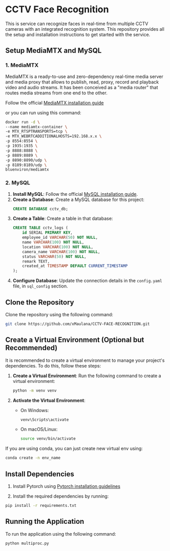 # CCTV Face Recognition

This is service can recognize faces in real-time from multiple CCTV cameras with an integrated recognition system. This repository provides all the setup and installation instructions to get started with the service.

## Setup MediaMTX and MySQL

### 1. MediaMTX
MediaMTX is a ready-to-use and zero-dependency real-time media server and media proxy that allows to publish, read, proxy, record and playback video and audio streams. It has been conceived as a "media router" that routes media streams from one end to the other.

Follow the official [MediaMTX installation guide](https://github.com/bluenviron/mediamtx?tab=readme-ov-file#installation)

or you can run using this command:
```bash
docker run -d \ 
--name mediamtx-container \
-e MTX_RTSPTRANSPORTS=tcp \
-e MTX_WEBRTCADDITIONALHOSTS=192.168.x.x \
-p 8554:8554 \
-p 1935:1935 \
-p 8888:8888 \
-p 8889:8889 \
-p 8890:8890/udp \
-p 8189:8189/udp \
bluenviron/mediamtx
```

### 2. MySQL

1. **Install MySQL**: Follow the official [MySQL installation guide](https://dev.mysql.com/doc/refman/8.0/en/installing.html).
2. **Create a Database**: Create a MySQL database for this project:
   ```sql
   CREATE DATABASE cctv_db;
   ```
3. **Create a Table**: Create a table in that database:
    ```sql
    CREATE TABLE cctv_logs (
        id SERIAL PRIMARY KEY,
        employee_id VARCHAR(50) NOT NULL,
        name VARCHAR(100) NOT NULL,
        location VARCHAR(100) NOT NULL,
        camera_name VARCHAR(100) NOT NULL,
        status VARCHAR(50) NOT NULL,
        remark TEXT,
        created_at TIMESTAMP DEFAULT CURRENT_TIMESTAMP
    );
    ```
4. **Configure Database**: Update the connection details in the `config.yaml` file, in `sql_config` section.

## Clone the Repository

Clone the repository using the following command:

```bash
git clone https://github.com/xMaulana/CCTV-FACE-RECOGNITION.git
```

## Create a Virtual Environment (Optional but Recommended)

It is recommended to create a virtual environment to manage your project's dependencies. To do this, follow these steps:

1. **Create a Virtual Environment**:
   Run the following command to create a virtual environment:

   ```bash
   python -m venv venv
   ```

2. **Activate the Virtual Environment**:
   - On Windows:
     ```bash
     venv\Scripts\activate
     ```
   - On macOS/Linux:
     ```bash
     source venv/bin/activate
     ```

If you are using conda, you can just create new virtual env using:
```bash
conda create -n env_name
```

## Install Dependencies

1. Install Pytorch using [Pytorch installation guidelines](https://pytorch.org/get-started/locally/)

2. Install the required dependencies by running:

```bash
pip install -r requirements.txt
```

## Running the Application

To run the application using the following command:

```bash
python multiproc.py
```
